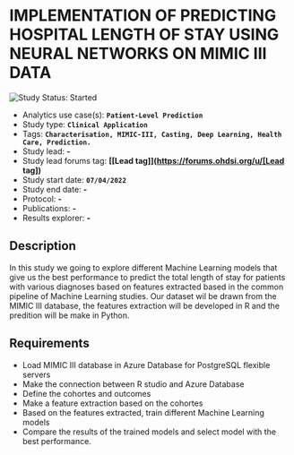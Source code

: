IMPLEMENTATION OF PREDICTING HOSPITAL LENGTH OF STAY USING NEURAL NETWORKS ON MIMIC III DATA
=============

<img src="https://img.shields.io/badge/Study%20Status-Started-blue.svg" alt="Study Status: Started">

- Analytics use case(s): **`Patient-Level Prediction`**
- Study type: **`Clinical Application`**
- Tags: **`Characterisation, MIMIC-III, Casting, Deep Learning, Health Care, Prediction.`**
- Study lead: **-**
- Study lead forums tag: **[[Lead tag]](https://forums.ohdsi.org/u/[Lead tag])**
- Study start date: **`07/04/2022`**
- Study end date: **-**
- Protocol: **-**
- Publications: **-**
- Results explorer: **-**

**Description**
-
In this study we going to explore different Machine Learning models that give us the best performance to predict the total length of stay for patients with various diagnoses based on features extracted based in the common pipeline of Machine Learning studies. Our dataset wil be drawn from the MIMIC III database, the features extraction will be developed in R and the predition will be make in Python.

**Requirements**
-
- Load MIMIC III database in Azure Database for PostgreSQL flexible servers
- Make the connection between R studio and Azure Database 
- Define the cohortes and outcomes
- Make a feature extraction based on the cohortes
- Based on the features extracted, train different Machine Learning models
- Compare the results of the trained models and select model with the best performance.


